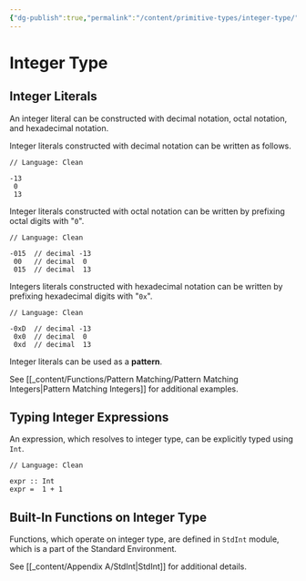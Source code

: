 ```yaml
---
{"dg-publish":true,"permalink":"/content/primitive-types/integer-type/","created":"2023-07-03T09:26:33.060+02:00","updated":"2023-07-07T22:27:26.346+02:00"}
---
```



# Integer Type

## Integer Literals

An integer literal can be constructed with decimal notation, octal notation, and hexadecimal notation.

Integer literals constructed with decimal notation can be written as follows.

```Clean
// Language: Clean

-13
 0
 13
```

Integer literals constructed with octal notation can be written by prefixing octal digits with "`0`".

```Clean
// Language: Clean

-015  // decimal -13
 00   // decimal  0
 015  // decimal  13
```

Integers literals constructed with hexadecimal notation can be written by prefixing hexadecimal digits with "`0x`".

```Clean
// Language: Clean

-0xD  // decimal -13
 0x0  // decimal  0
 0xd  // decimal  13
```

Integer literals can be used as a **pattern**.

See [[_content/Functions/Pattern Matching/Pattern Matching Integers\|Pattern Matching Integers]] for additional examples.

## Typing Integer Expressions

An expression, which resolves to integer type, can be explicitly typed using `Int`.

```Clean
// Language: Clean

expr :: Int
expr =  1 + 1
```

## Built-In Functions on Integer Type

Functions, which operate on integer type, are defined in `StdInt` module, which is a part of the Standard Environment.

See [[_content/Appendix A/StdInt\|StdInt]] for additional details.
